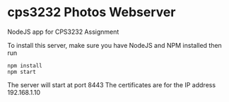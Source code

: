 # cps3232 Photos Webserver
NodeJS app for CPS3232 Assignment

To install this server, make sure you have NodeJS and NPM installed then run

    npm install
    npm start

The server will start at port 8443
The certificates are for the IP address 192.168.1.10


